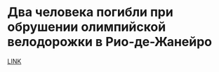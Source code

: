 # Два человека погибли при обрушении олимпийской велодорожки в Рио-де-Жанейро



[LINK](https://varlamov.ru/1660038.html)